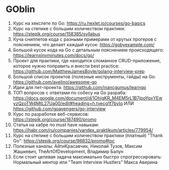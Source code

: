 # GOblin


1. Курс на хекслете по Go: https://ru.hexlet.io/courses/go-basics
2. Курс на степике с большим количеством практики: https://stepik.org/course/158385/syllabus
3. Куча сниппетов кода с разными примерами от крутых прогеров с пояснением, что делает каждый кусок: https://gobyexample.com/
4. Большой кусок кода на Go с детальным пояснением происходящего: https://learnxinyminutes.com/docs/go/
5. Проект для практики, где находится сломанное CRUD-приложение, которое нужно поправить и внести best practice: https://github.com/MatthewJamesBoyle/golang-interview-prep
6. Большой список проектов (полезные инструменты, гайды) на Go: https://github.com/avelino/awesome-go
7. Идеи для пет-проекта: https://github.com/inancgumus/learngo
8. ТОП вопросов с ответами по собесу на Go разраба: https://docs.google.com/document/d/1OhigKR_M4EM5rL1B7jpoYqxYEwyzQzoTW4MtL27Ua00/edit#heading=h.tvecg1f7bylq ИЛИ https://github.com/goavengers/go-interview
9. Курс по разработке веб-сервисов: https://stepik.org/course/187490/promo
10. Статья на хабре по must have навыкам: https://habr.com/ru/companies/yandex_praktikum/articles/779954/
11. Курс на степике с большим количеством практики (платный) "Thank Go": https://stepik.org/course/96832/promo#toc
12. Полезные каналы: АйтиКрасавчик, Николай Тузов, Максим Жашкевич, TheArtOfDevelopment, Владимир Балун
13. Если стоит целевая задача максимально быстро спрогрессировать: Нормальный ментор или "Team Interview Hustlers" Макса Аверина
